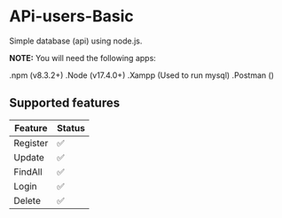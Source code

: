 # APi-users-Basic
Simple database (api) using node.js.

**NOTE:** You will need the following apps:

.npm (v8.3.2+)
.Node (v17.4.0+)
.Xampp (Used to run mysql)
.Postman ()

## Supported features

| Feature  | Status |
| ------------- | ------------- |
| Register  | ✅  |
| Update    | ✅  |
| FindAll   | ✅  |
| Login     | ✅  |
| Delete    | ✅  |